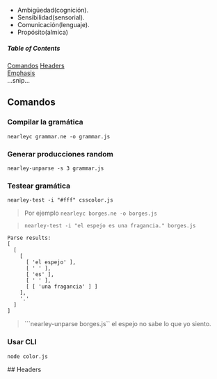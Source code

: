 

- Ambigüedad(cognición).
- Sensibilidad(sensorial). 
- Comunicación(lenguaje). 
- Propósito(almica)

##### Table of Contents  
[Comandos](#comandos)
[Headers](#headers)  
[Emphasis](#emphasis)  
...snip...    
<a name="comandos"/>
## Comandos
### Compilar la gramática
```nearleyc grammar.ne -o grammar.js```

### Generar producciones random
```nearley-unparse -s 3 grammar.js```

### Testear gramática
```nearley-test -i "#fff" csscolor.js```

> Por ejemplo
> ```nearleyc borges.ne -o borges.js```

> ```nearley-test -i "el espejo es una fragancia." borges.js```

```
Parse results: 
[
  [
    [
      [ 'el espejo' ],
      [ ' ' ],
      [ 'es' ],
      [ ' ' ],
      [ [ 'una fragancia' ] ]
    ],
    '.'
  ]
]
```

> ```nearley-unparse borges.js``
> el espejo no sabe lo que yo siento.

### Usar CLI
```node color.js```

<a name="headers"/>
## Headers
